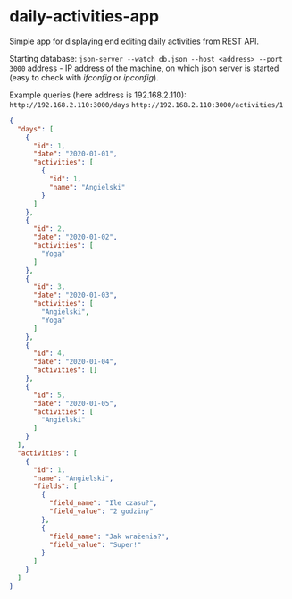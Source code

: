 # daily-activities-app
Simple app for displaying end editing daily activities from REST API.

Starting database:
`json-server --watch db.json --host <address> --port 3000`
address - IP address of the machine, on which json server is started (easy to check with *ifconfig* or *ipconfig*).

Example queries (here address is 192.168.2.110):
`http://192.168.2.110:3000/days`
`http://192.168.2.110:3000/activities/1`

```json
{
  "days": [
    {
      "id": 1,
      "date": "2020-01-01",
      "activities": [
        {
          "id": 1,
          "name": "Angielski"
        }
      ]
    },
    {
      "id": 2,
      "date": "2020-01-02",
      "activities": [
        "Yoga"
      ]
    },
    {
      "id": 3,
      "date": "2020-01-03",
      "activities": [
        "Angielski",
        "Yoga"
      ]
    },
    {
      "id": 4,
      "date": "2020-01-04",
      "activities": []
    },
    {
      "id": 5,
      "date": "2020-01-05",
      "activities": [
        "Angielski"
      ]
    }
  ],
  "activities": [
    {
      "id": 1,
      "name": "Angielski",
      "fields": [
        {
          "field_name": "Ile czasu?",
          "field_value": "2 godziny"
        },
        {
          "field_name": "Jak wrażenia?",
          "field_value": "Super!"
        }
      ]
    }
  ]
}
```
